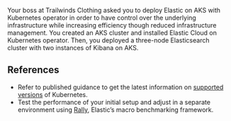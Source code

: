 Your boss at Trailwinds Clothing asked you to deploy Elastic on AKS with Kubernetes operator in order to have control over the underlying infrastructure while increasing efficiency though reduced infrastructure management. You created an AKS cluster and installed Elastic Cloud on Kubernetes operator. Then, you deployed a three-node Elasticsearch cluster with two instances of Kibana on AKS.

## References

- Refer to published guidance to get the latest information on [supported versions](https://www.elastic.co/guide/en/cloud-on-k8s/current/k8s_supported_versions.html) of Kubernetes.
- Test the performance of your initial setup and adjust in a separate environment using [Rally](https://github.com/elastic/rally), Elastic’s macro benchmarking framework.
